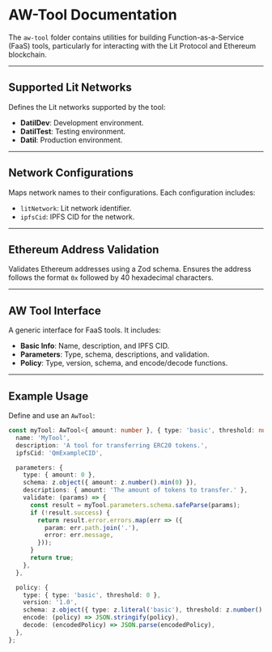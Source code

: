 # AW-Tool Documentation

The `aw-tool` folder contains utilities for building Function-as-a-Service (FaaS) tools, particularly for interacting with the Lit Protocol and Ethereum blockchain.

---

## Supported Lit Networks

Defines the Lit networks supported by the tool:

- **DatilDev**: Development environment.
- **DatilTest**: Testing environment.
- **Datil**: Production environment.

---

## Network Configurations

Maps network names to their configurations. Each configuration includes:

- `litNetwork`: Lit network identifier.
- `ipfsCid`: IPFS CID for the network.

---

## Ethereum Address Validation

Validates Ethereum addresses using a Zod schema. Ensures the address follows the format `0x` followed by 40 hexadecimal characters.

---

## AW Tool Interface

A generic interface for FaaS tools. It includes:

- **Basic Info**: Name, description, and IPFS CID.
- **Parameters**: Type, schema, descriptions, and validation.
- **Policy**: Type, version, schema, and encode/decode functions.

---

## Example Usage

Define and use an `AwTool`:

```typescript
const myTool: AwTool<{ amount: number }, { type: 'basic', threshold: number }> = {
  name: 'MyTool',
  description: 'A tool for transferring ERC20 tokens.',
  ipfsCid: 'QmExampleCID',

  parameters: {
    type: { amount: 0 },
    schema: z.object({ amount: z.number().min(0) }),
    descriptions: { amount: 'The amount of tokens to transfer.' },
    validate: (params) => {
      const result = myTool.parameters.schema.safeParse(params);
      if (!result.success) {
        return result.error.errors.map(err => ({
          param: err.path.join('.'),
          error: err.message,
        }));
      }
      return true;
    },
  },

  policy: {
    type: { type: 'basic', threshold: 0 },
    version: '1.0',
    schema: z.object({ type: z.literal('basic'), threshold: z.number().min(0) }),
    encode: (policy) => JSON.stringify(policy),
    decode: (encodedPolicy) => JSON.parse(encodedPolicy),
  },
};
```
